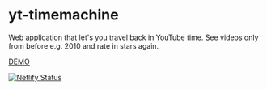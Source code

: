 # yt-timemachine

Web application that let's you travel back in YouTube time. See videos only from before e.g. 2010 and rate in stars again.

[DEMO](https://www.yt-timemachine.com)

[![Netlify Status](https://api.netlify.com/api/v1/badges/03f51549-af67-492d-9cb7-530fda11f4d4/deploy-status)](https://app.netlify.com/sites/objective-goodall-2ce8d1/deploys)
